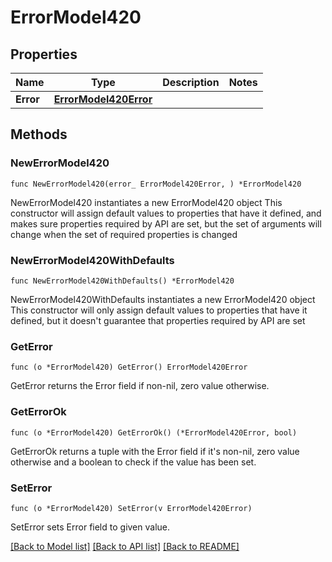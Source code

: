 # ErrorModel420

## Properties

Name | Type | Description | Notes
------------ | ------------- | ------------- | -------------
**Error** | [**ErrorModel420Error**](ErrorModel420Error.md) |  | 

## Methods

### NewErrorModel420

`func NewErrorModel420(error_ ErrorModel420Error, ) *ErrorModel420`

NewErrorModel420 instantiates a new ErrorModel420 object
This constructor will assign default values to properties that have it defined,
and makes sure properties required by API are set, but the set of arguments
will change when the set of required properties is changed

### NewErrorModel420WithDefaults

`func NewErrorModel420WithDefaults() *ErrorModel420`

NewErrorModel420WithDefaults instantiates a new ErrorModel420 object
This constructor will only assign default values to properties that have it defined,
but it doesn't guarantee that properties required by API are set

### GetError

`func (o *ErrorModel420) GetError() ErrorModel420Error`

GetError returns the Error field if non-nil, zero value otherwise.

### GetErrorOk

`func (o *ErrorModel420) GetErrorOk() (*ErrorModel420Error, bool)`

GetErrorOk returns a tuple with the Error field if it's non-nil, zero value otherwise
and a boolean to check if the value has been set.

### SetError

`func (o *ErrorModel420) SetError(v ErrorModel420Error)`

SetError sets Error field to given value.



[[Back to Model list]](../README.md#documentation-for-models) [[Back to API list]](../README.md#documentation-for-api-endpoints) [[Back to README]](../README.md)


